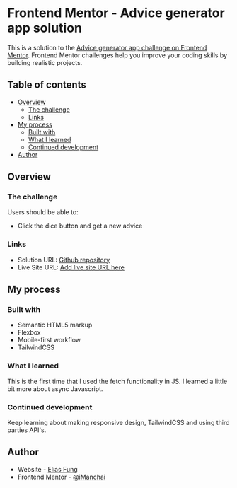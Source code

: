 # Frontend Mentor - Advice generator app solution

This is a solution to the [Advice generator app challenge on Frontend Mentor](https://www.frontendmentor.io/challenges/advice-generator-app-QdUG-13db). Frontend Mentor challenges help you improve your coding skills by building realistic projects.

## Table of contents

- [Overview](#overview)
  - [The challenge](#the-challenge)
  - [Links](#links)
- [My process](#my-process)
  - [Built with](#built-with)
  - [What I learned](#what-i-learned)
  - [Continued development](#continued-development)
- [Author](#author)

## Overview

### The challenge

Users should be able to:

- Click the dice button and get a new advice

### Links

- Solution URL: [Github repository](https://github.com/iManchai/advice-generator-app-fem)
- Live Site URL: [Add live site URL here](https://stupendous-ganache-8b29b6.netlify.app/)

## My process

### Built with

- Semantic HTML5 markup
- Flexbox
- Mobile-first workflow
- TailwindCSS

### What I learned

This is the first time that I used the fetch functionality in JS. I learned a little bit more about async Javascript.

### Continued development

Keep learning about making responsive design, TailwindCSS and using third parties API's.

## Author

- Website - [Elias Fung](https://imanchai.github.io/CV/)
- Frontend Mentor - [@iManchai](https://www.frontendmentor.io/profile/iManchai)

